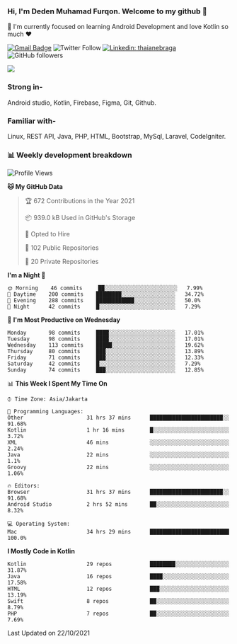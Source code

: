 ### Hi, I'm Deden Muhamad Furqon. Welcome to my github 👋

<!--
**furqoncreative/furqoncreative** is a ✨ _special_ ✨ repository because its `README.md` (this file) appears on your GitHub profile.

Here are some ideas to get you started:

- 🔭 I’m currently working on ...
- 👯 I’m looking to collaborate on ...
- 🤔 I’m looking for help with ...
- 💬 Ask me about ...
- 📫 How to reach me: ...
- 😄 Pronouns: ...
- ⚡ Fun fact: ...
-->

  🌱 I'm currently focused on learning Android Development and love Kotlin so much ❤ 

[![Gmail Badge](https://img.shields.io/badge/-furqoncreative24@gmail.com-c14438?style=flat-square&logo=Gmail&logoColor=white&link=mailto:furqoncreative24@gmail.com)](mailto:furqoncreative24@gmail.com)
![Twitter Follow](https://img.shields.io/twitter/follow/furqoncreative?label=Follow)
[![Linkedin: thaianebraga](https://img.shields.io/badge/-Deden_Muhamad_Furqon-blue?style=flat-square&logo=Linkedin&logoColor=white&link=https://www.linkedin.com/in/anmol-p-singh/)](https://www.linkedin.com/in/furqoncreative/)
![GitHub followers](https://img.shields.io/github/followers/furqoncreative?label=Follow&style=social)


   <img src="https://github-readme-stats.sera5-dev.vercel.app/api?username=furqoncreative&hide=stars&show_icons=true&count_private=true&include_all_commits=true&title_color=#008080&icon_color=#008080&hide_border=true" width="">

### Strong in-

Android studio, Kotlin, Firebase, Figma, Git, Github.

### Familiar with-
Linux, REST API, Java, PHP, HTML, Bootstrap, MySql, Laravel, CodeIgniter.

### 📊 Weekly development breakdown

<!--START_SECTION:waka-->
![Profile Views](http://img.shields.io/badge/Profile%20Views-0-blue)

**🐱 My GitHub Data** 

> 🏆 672 Contributions in the Year 2021
 > 
> 📦 939.0 kB Used in GitHub's Storage 
 > 
> 💼 Opted to Hire
 > 
> 📜 102 Public Repositories 
 > 
> 🔑 20 Private Repositories  
 > 
**I'm a Night 🦉** 

```text
🌞 Morning    46 commits     ██░░░░░░░░░░░░░░░░░░░░░░░   7.99% 
🌆 Daytime    200 commits    ████████░░░░░░░░░░░░░░░░░   34.72% 
🌃 Evening    288 commits    ████████████░░░░░░░░░░░░░   50.0% 
🌙 Night      42 commits     █░░░░░░░░░░░░░░░░░░░░░░░░   7.29%

```
📅 **I'm Most Productive on Wednesday** 

```text
Monday       98 commits     ████░░░░░░░░░░░░░░░░░░░░░   17.01% 
Tuesday      98 commits     ████░░░░░░░░░░░░░░░░░░░░░   17.01% 
Wednesday    113 commits    █████░░░░░░░░░░░░░░░░░░░░   19.62% 
Thursday     80 commits     ███░░░░░░░░░░░░░░░░░░░░░░   13.89% 
Friday       71 commits     ███░░░░░░░░░░░░░░░░░░░░░░   12.33% 
Saturday     42 commits     █░░░░░░░░░░░░░░░░░░░░░░░░   7.29% 
Sunday       74 commits     ███░░░░░░░░░░░░░░░░░░░░░░   12.85%

```


📊 **This Week I Spent My Time On** 

```text
⌚︎ Time Zone: Asia/Jakarta

💬 Programming Languages: 
Other                    31 hrs 37 mins      ███████████████████████░░   91.68% 
Kotlin                   1 hr 16 mins        █░░░░░░░░░░░░░░░░░░░░░░░░   3.72% 
XML                      46 mins             ░░░░░░░░░░░░░░░░░░░░░░░░░   2.24% 
Java                     22 mins             ░░░░░░░░░░░░░░░░░░░░░░░░░   1.1% 
Groovy                   22 mins             ░░░░░░░░░░░░░░░░░░░░░░░░░   1.06%

🔥 Editors: 
Browser                  31 hrs 37 mins      ███████████████████████░░   91.68% 
Android Studio           2 hrs 52 mins       ██░░░░░░░░░░░░░░░░░░░░░░░   8.32%

💻 Operating System: 
Mac                      34 hrs 29 mins      █████████████████████████   100.0%

```

**I Mostly Code in Kotlin** 

```text
Kotlin                   29 repos            ████████░░░░░░░░░░░░░░░░░   31.87% 
Java                     16 repos            ████░░░░░░░░░░░░░░░░░░░░░   17.58% 
HTML                     12 repos            ███░░░░░░░░░░░░░░░░░░░░░░   13.19% 
Swift                    8 repos             ██░░░░░░░░░░░░░░░░░░░░░░░   8.79% 
PHP                      7 repos             ██░░░░░░░░░░░░░░░░░░░░░░░   7.69%

```



 Last Updated on 22/10/2021
<!--END_SECTION:waka-->
